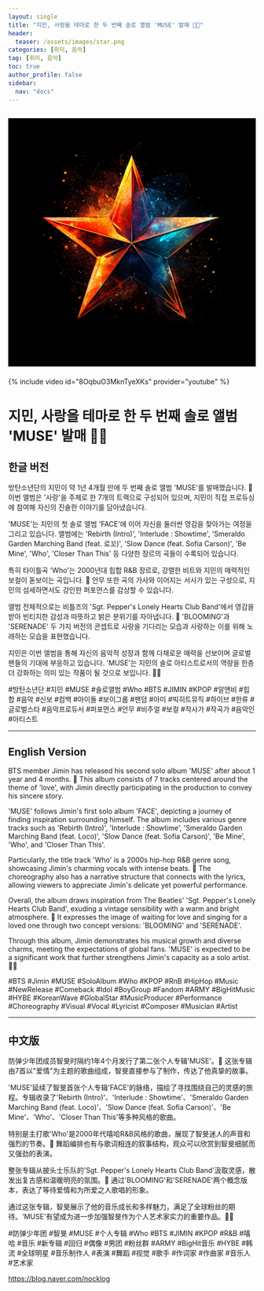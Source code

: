 ```yaml
---
layout: single
title: "지민, 사랑을 테마로 한 두 번째 솔로 앨범 'MUSE' 발매 🎵💖"
header:
  teaser: /assets/images/star.png
categories: [취미, 음악]
tag: [취미, 음악]
toc: true
author_profile: false
sidebar:
  nav: "docs"
---
```

!["본문사진"](/assets/images/star.png)
---
{% include video id="8OqbuO3MknTyeXKs" provider="youtube" %}

# 지민, 사랑을 테마로 한 두 번째 솔로 앨범 'MUSE' 발매 🎵💖

## 한글 버전

방탄소년단의 지민이 약 1년 4개월 만에 두 번째 솔로 앨범 'MUSE'를 발매했습니다. 🎉 이번 앨범은 '사랑'을 주제로 한 7개의 트랙으로 구성되어 있으며, 지민이 직접 프로듀싱에 참여해 자신의 진솔한 이야기를 담아냈습니다. 

'MUSE'는 지민의 첫 솔로 앨범 'FACE'에 이어 자신을 둘러싼 영감을 찾아가는 여정을 그리고 있습니다. 앨범에는 'Rebirth (Intro)', 'Interlude : Showtime', 'Smeraldo Garden Marching Band (feat. 로꼬)', 'Slow Dance (feat. Sofia Carson)', 'Be Mine', 'Who', 'Closer Than This' 등 다양한 장르의 곡들이 수록되어 있습니다. 

특히 타이틀곡 'Who'는 2000년대 힙합 R&B 장르로, 강렬한 비트와 지민의 매력적인 보컬이 돋보이는 곡입니다. 🎤 안무 또한 곡의 가사와 이어지는 서사가 있는 구성으로, 지민의 섬세하면서도 강인한 퍼포먼스를 감상할 수 있습니다. 

앨범 전체적으로는 비틀즈의 'Sgt. Pepper's Lonely Hearts Club Band'에서 영감을 받아 빈티지한 감성과 따뜻하고 밝은 분위기를 자아냅니다. 🌟 'BLOOMING'과 'SERENADE' 두 가지 버전의 콘셉트로 사랑을 기다리는 모습과 사랑하는 이를 위해 노래하는 모습을 표현했습니다.

지민은 이번 앨범을 통해 자신의 음악적 성장과 함께 다채로운 매력을 선보이며 글로벌 팬들의 기대에 부응하고 있습니다. 'MUSE'는 지민의 솔로 아티스트로서의 역량을 한층 더 강화하는 의미 있는 작품이 될 것으로 보입니다. 💪🌈

#방탄소년단 #지민 #MUSE #솔로앨범 #Who #BTS #JIMIN #KPOP #알앤비 #힙합 #음악 #신보 #컴백 #아이돌 #보이그룹 #팬덤 #아미 #빅히트뮤직 #하이브 #한류 #글로벌스타 #음악프로듀서 #퍼포먼스 #안무 #비주얼 #보컬 #작사가 #작곡가 #음악인 #아티스트

---

## English Version

BTS member Jimin has released his second solo album 'MUSE' after about 1 year and 4 months. 🎉 This album consists of 7 tracks centered around the theme of 'love', with Jimin directly participating in the production to convey his sincere story.

'MUSE' follows Jimin's first solo album 'FACE', depicting a journey of finding inspiration surrounding himself. The album includes various genre tracks such as 'Rebirth (Intro)', 'Interlude : Showtime', 'Smeraldo Garden Marching Band (feat. Loco)', 'Slow Dance (feat. Sofia Carson)', 'Be Mine', 'Who', and 'Closer Than This'.

Particularly, the title track 'Who' is a 2000s hip-hop R&B genre song, showcasing Jimin's charming vocals with intense beats. 🎤 The choreography also has a narrative structure that connects with the lyrics, allowing viewers to appreciate Jimin's delicate yet powerful performance.

Overall, the album draws inspiration from The Beatles' 'Sgt. Pepper's Lonely Hearts Club Band', exuding a vintage sensibility with a warm and bright atmosphere. 🌟 It expresses the image of waiting for love and singing for a loved one through two concept versions: 'BLOOMING' and 'SERENADE'.

Through this album, Jimin demonstrates his musical growth and diverse charms, meeting the expectations of global fans. 'MUSE' is expected to be a significant work that further strengthens Jimin's capacity as a solo artist. 💪🌈

#BTS #Jimin #MUSE #SoloAlbum #Who #KPOP #RnB #HipHop #Music #NewRelease #Comeback #Idol #BoyGroup #Fandom #ARMY #BigHitMusic #HYBE #KoreanWave #GlobalStar #MusicProducer #Performance #Choreography #Visual #Vocal #Lyricist #Composer #Musician #Artist

---

## 中文版

防弹少年团成员智旻时隔约1年4个月发行了第二张个人专辑'MUSE'。🎉 这张专辑由7首以"爱情"为主题的歌曲组成，智旻直接参与了制作，传达了他真挚的故事。

'MUSE'延续了智旻首张个人专辑'FACE'的脉络，描绘了寻找围绕自己的灵感的旅程。专辑收录了'Rebirth (Intro)'、'Interlude : Showtime'、'Smeraldo Garden Marching Band (feat. Loco)'、'Slow Dance (feat. Sofia Carson)'、'Be Mine'、'Who'、'Closer Than This'等多种风格的歌曲。

特别是主打歌'Who'是2000年代嘻哈R&B风格的歌曲，展现了智旻迷人的声音和强烈的节奏。🎤 舞蹈编排也有与歌词相连的叙事结构，观众可以欣赏到智旻细腻而又强劲的表演。

整张专辑从披头士乐队的'Sgt. Pepper's Lonely Hearts Club Band'汲取灵感，散发出复古感和温暖明亮的氛围。🌟 通过'BLOOMING'和'SERENADE'两个概念版本，表达了等待爱情和为所爱之人歌唱的形象。

通过这张专辑，智旻展示了他的音乐成长和多样魅力，满足了全球粉丝的期待。'MUSE'有望成为进一步加强智旻作为个人艺术家实力的重要作品。💪🌈

#防弹少年团 #智旻 #MUSE #个人专辑 #Who #BTS #JIMIN #KPOP #R&B #嘻哈 #音乐 #新专辑 #回归 #偶像 #男团 #粉丝群 #ARMY #BigHit音乐 #HYBE #韩流 #全球明星 #音乐制作人 #表演 #舞蹈 #视觉 #歌手 #作词家 #作曲家 #音乐人 #艺术家

https://blog.naver.com/nocklog